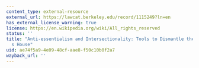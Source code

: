 ```yaml
---
content_type: external-resource
external_url: https://lawcat.berkeley.edu/record/1115249?ln=en
has_external_license_warning: true
license: https://en.wikipedia.org/wiki/All_rights_reserved
status: ''
title: "Anti-essentialism and Intersectionality: Tools to Dismantle the Master\u2019\
  s House"
uid: ae74f5a9-4e09-48cf-aae8-f50c10b0f2a7
wayback_url: ''
---
```

